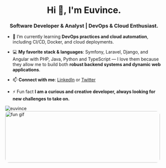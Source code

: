 <h1 align="center">Hi 👋, I'm Euvince.</h1>
<h3 align="center">Software Developer & Analyst | DevOps & Cloud Enthusiast.</h3>

- 🌱 I’m currently learning **DevOps practices and cloud automation**, including CI/CD, Docker, and cloud deployments.

- 💻 **My favorite stack & languages**: Symfony, Laravel, Django, and Angular with PHP, Java, Python and TypeScript — I love them because they allow me to build both **robust backend systems and dynamic web applications**.

- 📫 **Connect with me**: [LinkedIn](https://www.linkedin.com/in/euvince/) or [Twitter](https://twitter.com/euvince)

- ⚡ Fun fact **I am a curious and creative developer, always looking for new challenges to take on.**

<p><img align="left" src="https://github-readme-stats.vercel.app/api/top-langs?username=euvince&show_icons=true&locale=en&layout=compact" alt="euvince" /></p>

<p>
  <img src="https://media.giphy.com/media/3o7qE1YN7aBOFPRw8E/giphy.gif" 
       width="495" height="165"
       style="border-radius: 12px;"
       alt="fun gif" />
</p>
